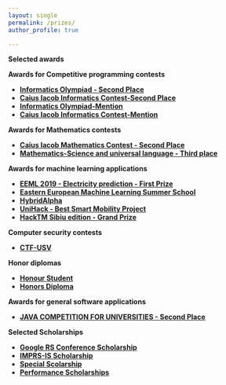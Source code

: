```yaml
---
layout: single
permalink: /prizes/
author_profile: true

---
```

**Selected awards**

**Awards for Competitive programming contests**

-  **[Informatics Olympiad - Second Place ](https://merceaotniel.github.io/informaticsolympiadsecond/)**
-  **[Caius Iacob Informatics Contest-Second Place ](https://merceaotniel.github.io/caiusiacobinformaticssecond/)**
-  **[Informatics Olympiad-Mention ](https://merceaotniel.github.io/informaticsolympiadmention/)**
-  **[Caius Iacob Informatics Contest-Mention ](https://merceaotniel.github.io/caiusiacobinformaticsmentionprize/)**


**Awards for Mathematics contests**

-  **[Caius Iacob Mathematics Contest - Second Place ](https://merceaotniel.github.io/caiusiacobmathematics/)**
-  **[Mathematics-Science and universal language - Third place ](https://merceaotniel.github.io/mathematicsscienceprize/)**



**Awards for machine learning applications**

-  **[EEML 2019 - Electricity prediction - First Prize](https://merceaotniel.github.io/eeml2019kaggle/)**
-  **[Eastern European Machine Learning Summer School](https://merceaotniel.github.io/eeml/)**
-  **[HybridAlpha](https://merceaotniel.github.io/hybridprize/)**
-  **[UniHack - Best Smart Mobility Project ](https://merceaotniel.github.io/unihackprize/)**
-  **[HackTM Sibiu edition - Grand Prize ](https://merceaotniel.github.io/hacktmprize/)**


**Computer security contests**

-  **[CTF-USV](https://merceaotniel.github.io/ctfusvprize/)**


**Honor diplomas**

-  **[Honour Student](https://merceaotniel.github.io/honorstudentprize/)**
-  **[Honors Diploma](https://merceaotniel.github.io/honordiplomaprize/)**


**Awards for general software applications**

-  **[JAVA COMPETITION FOR UNIVERSITIES - Second Place](https://merceaotniel.github.io/javacompetitionprize/)**
 



**Selected Scholarships**
- **[Google RS Conference Scholarship](https://merceaotniel.github.io/googlescholarship/)**
- **[IMPRS-IS Scholarship ](https://merceaotniel.github.io/imprsisscholarship/)**
- **[Special Scolarship ](https://merceaotniel.github.io/specialscholarship/)**
- **[Performance Scholarships](https://merceaotniel.github.io/scholarships/)**

